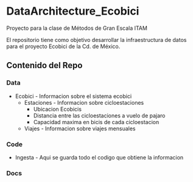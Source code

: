 # DataArchitecture_Ecobici

Proyecto para la clase de Métodos de Gran Escala ITAM

El repositorio tiene como objetivo desarrollar la infraestructura de datos para el proyecto Ecobici de la Cd. de México.

## Contenido del Repo

### Data

* Ecobici - Informacion sobre el sistema ecobici
  * Estaciones - Informacion sobre cicloestaciones
    * Ubicacion Ecobicis
    * Distancia entre las cicloestaciones a vuelo de pajaro
    * Capacidad maxima en bicis de cada cicloestacion
  * Viajes - Informacion sobre viajes mensuales 

### Code

  * Ingesta - Aqui se guarda todo el codigo que obtiene la informacion

### Docs

